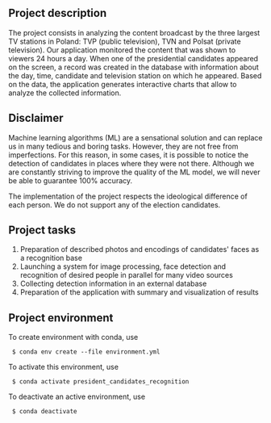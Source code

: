 ## Project description

The project consists in analyzing the content broadcast by the three largest TV stations in Poland: TVP (public television), TVN and Polsat (private television). 
Our application monitored the content that was shown to viewers 24 hours a day.
When one of the presidential candidates appeared on the screen, a record was created in the database with information about the day, time, candidate and television station on which he appeared. 
Based on the data, the application generates interactive charts that allow to analyze the collected information.

## Disclaimer 

Machine learning algorithms (ML) are a sensational solution and can replace us in many tedious and boring tasks. 
However, they are not free from imperfections. 
For this reason, in some cases, it is possible to notice the detection of candidates in places where they were not there. 
Although we are constantly striving to improve the quality of the ML model, we will never be able to guarantee 100% accuracy.

The implementation of the project respects the ideological difference of each person. We do not support any of the election candidates.

## Project tasks
1. Preparation of described photos and encodings of candidates' faces as a recognition base
2. Launching a system for image processing, face detection and recognition of desired people in parallel for many video sources
3. Collecting detection information in an external database
4. Preparation of the application with summary and visualization of results

## Project environment

To create environment with conda, use

     $ conda env create --file environment.yml 

To activate this environment, use

     $ conda activate president_candidates_recognition

 To deactivate an active environment, use

     $ conda deactivate
